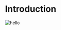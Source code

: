 # Introduction

[](https://)

![hello](https://raw.githubusercontent.com/IbrahimEzzatSaad/MindfulData/ea9e224a4097ad0cd36b81f06a5a7edb34b1d9a4/src/main/kotlin/MindfulData.gif)
